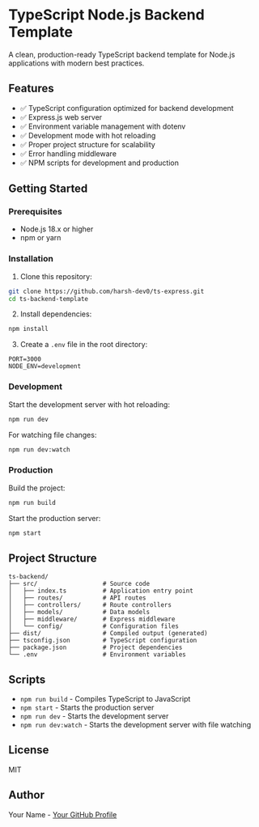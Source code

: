 # TypeScript Node.js Backend Template

A clean, production-ready TypeScript backend template for Node.js applications with modern best practices.

## Features

- ✅ TypeScript configuration optimized for backend development
- ✅ Express.js web server
- ✅ Environment variable management with dotenv
- ✅ Development mode with hot reloading
- ✅ Proper project structure for scalability
- ✅ Error handling middleware
- ✅ NPM scripts for development and production

## Getting Started

### Prerequisites

- Node.js 18.x or higher
- npm or yarn

### Installation

1. Clone this repository:

```bash
git clone https://github.com/harsh-dev0/ts-express.git
cd ts-backend-template
```

2. Install dependencies:

```bash
npm install
```

3. Create a `.env` file in the root directory:

```
PORT=3000
NODE_ENV=development
```

### Development

Start the development server with hot reloading:

```bash
npm run dev
```

For watching file changes:

```bash
npm run dev:watch
```

### Production

Build the project:

```bash
npm run build
```

Start the production server:

```bash
npm start
```

## Project Structure

```
ts-backend/
├── src/                  # Source code
│   ├── index.ts          # Application entry point
│   ├── routes/           # API routes
│   ├── controllers/      # Route controllers
│   ├── models/           # Data models
│   ├── middleware/       # Express middleware
│   └── config/           # Configuration files
├── dist/                 # Compiled output (generated)
├── tsconfig.json         # TypeScript configuration
├── package.json          # Project dependencies
└── .env                  # Environment variables
```

## Scripts

- `npm run build` - Compiles TypeScript to JavaScript
- `npm start` - Starts the production server
- `npm run dev` - Starts the development server
- `npm run dev:watch` - Starts the development server with file watching

## License

MIT

## Author

Your Name - [Your GitHub Profile](https://github.com/yourusername)
